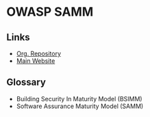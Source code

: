 # OWASP SAMM

<!--
https://blog.convisoappsec.com/implementacao-segundo-samm-deploy-seguro-em-seguranca-de-aplicacoes/
-->

## Links

- [Org. Repository](https://github.com/owaspsamm)
- [Main Website](https://owaspsamm.org)

## Glossary

- Building Security In Maturity Model (BSIMM)
- Software Assurance Maturity Model (SAMM)

